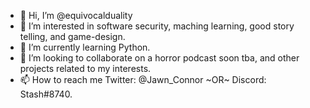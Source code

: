 - 👋 Hi, I’m @equivocalduality
- 👀 I’m interested in software security, maching learning, good story telling, and game-design.
- 🌱 I’m currently learning Python. 
- 💞️ I’m looking to collaborate on a horror podcast soon tba, and other projects related to my interests.
- 📫 How to reach me Twitter: @Jawn_Connor ~OR~ Discord: Stash#8740.

<!---
equivocalduality/equivocalduality is a ✨ special ✨ repository because its `README.md` (this file) appears on your GitHub profile.
You can click the Preview link to take a look at your changes.
--->

